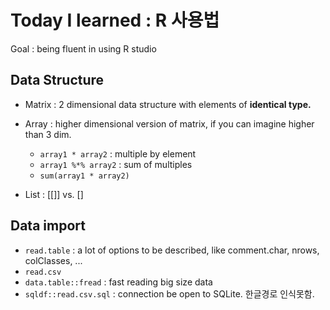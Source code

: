 # Today I learned : R 사용법

Goal : being fluent in using R studio

## Data Structure

* Matrix :  2 dimensional data structure with elements of **identical type.** 

* Array : higher dimensional version of matrix, if you can imagine higher than 3 dim.
  * `array1 * array2` : multiple by element
  * `array1 %*% array2` : sum of multiples
  * `sum(array1 * array2)`
* List : [[]]  vs. []

## Data import

- `read.table` : a lot of options to be described, like comment.char, nrows, colClasses, ...
- `read.csv`
- `data.table::fread` : fast reading big size data
- `sqldf::read.csv.sql` : connection be open to SQLite. 한글경로 인식못함.